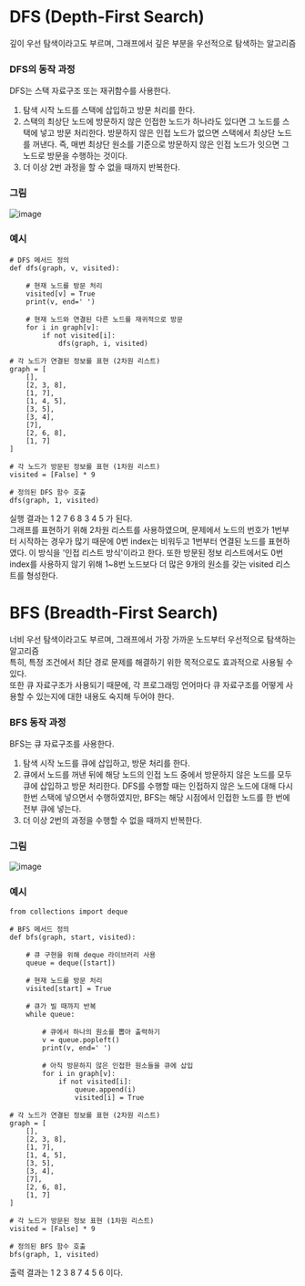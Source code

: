 # DFS (Depth-First Search)  
깊이 우선 탐색이라고도 부르며, 그래프에서 깊은 부분을 우선적으로 탐색하는 알고리즘  

### DFS의 동작 과정  
DFS는 스택 자료구조 또는 재귀함수를 사용한다.  

1. 탐색 시작 노드를 스택에 삽입하고 방문 처리를 한다. 
2. 스택의 최상단 노드에 방문하지 않은 인접한 노드가 하나라도 있다면 그 노드를 스택에 넣고 방문 처리한다. 방문하지 않은 인접 노드가 없으면 스택에서 최상단 노드를 꺼낸다. 즉, 매번 최상단 원소를 기준으로 방문하지 않은 인접 노드가 잇으면 그 노드로 방문을 수행하는 것이다.
3. 더 이상 2번 과정을 할 수 없을 때까지 반복한다.

### 그림  
![image](https://user-images.githubusercontent.com/120306359/229986504-bd0aee8a-1430-4f2f-9fc4-2425e64d83f5.png)  

### 예시  
```
# DFS 메서드 정의
def dfs(graph, v, visited):

    # 현재 노드를 방문 처리
    visited[v] = True
    print(v, end=' ')
    
    # 현재 노드와 연결된 다른 노드를 재귀적으로 방문
    for i in graph[v]:
        if not visited[i]:
            dfs(graph, i, visited)

# 각 노드가 연결된 정보를 표현 (2차원 리스트)
graph = [
    [],
    [2, 3, 8],
    [1, 7],
    [1, 4, 5],
    [3, 5],
    [3, 4],
    [7],
    [2, 6, 8],
    [1, 7]
]

# 각 노드가 방문된 정보를 표현 (1차원 리스트)
visited = [False] * 9

# 정의된 DFS 함수 호출
dfs(graph, 1, visited)
```
실행 결과는 1 2 7 6 8 3 4 5 가 된다.  
그래프를 표현하기 위해 2차원 리스트를 사용하였으며, 문제에서 노드의 번호가 1번부터 시작하는 경우가 많기 때문에 0번 index는 비워두고 1번부터 연결된 노드를 표현하였다. 이 방식을 '인접 리스트 방식'이라고 한다. 또한 방문된 정보 리스트에서도 0번 index를 사용하지 않기 위해 1~8번 노드보다 더 많은 9개의 원소를 갖는 visited 리스트를 형성한다.  

# BFS (Breadth-First Search)  
너비 우선 탐색이라고도 부르며, 그래프에서 가장 가까운 노드부터 우선적으로 탐색하는 알고리즘  
특히, 특정 조건에서 최단 경로 문제를 해결하기 위한 목적으로도 효과적으로 사용될 수 있다.  
또한 큐 자료구조가 사용되기 때문에, 각 프로그래밍 언어마다 큐 자료구조를 어떻게 사용할 수 있는지에 대한 내용도 숙지해 두어야 한다.  

### BFS 동작 과정  
BFS는 큐 자료구조를 사용한다.  

1. 탐색 시작 노드를 큐에 삽입하고, 방문 처리를 한다.  
2. 큐에서 노드를 꺼낸 뒤에 해당 노드의 인접 노드 중에서 방문하지 않은 노드를 모두 큐에 삽입하고 방문 처리한다. DFS를 수행할 때는 인접하지 않은 노드에 대해 다시 한번 스택에 넣으면서 수행하였지만, BFS는 해당 시점에서 인접한 노드를 한 번에 전부 큐에 넣는다.
3. 더 이상 2번의 과정을 수행할 수 없을 때까지 반복한다.

### 그림  
![image](https://user-images.githubusercontent.com/120306359/229986558-e7a36751-9459-4f59-a26c-43d960c6df9f.png)  

### 예시  
```
from collections import deque

# BFS 메서드 정의
def bfs(graph, start, visited):

    # 큐 구현을 위해 deque 라이브러리 사용
    queue = deque([start])
    
    # 현재 노드를 방문 처리
    visited[start] = True
    
    # 큐가 빌 때까지 반복
    while queue:
    
        # 큐에서 하나의 원소를 뽑아 출력하기
        v = queue.popleft()
        print(v, end=' ')
        
        # 아직 방문하지 않은 인접한 원소들을 큐에 삽입
        for i in graph[v]:
            if not visited[i]:
                queue.append(i)
                visited[i] = True

# 각 노드가 연결된 정보를 표현 (2차원 리스트)
graph = [
    [],
    [2, 3, 8],
    [1, 7],
    [1, 4, 5],
    [3, 5],
    [3, 4],
    [7],
    [2, 6, 8],
    [1, 7]
]

# 각 노드가 방문된 정보 표현 (1차원 리스트)
visited = [False] * 9

# 정의된 BFS 함수 호출
bfs(graph, 1, visited)
```
출력 결과는 1 2 3 8 7 4 5 6 이다. 

